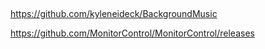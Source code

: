 ## 

https://github.com/kyleneideck/BackgroundMusic

https://github.com/MonitorControl/MonitorControl/releases
